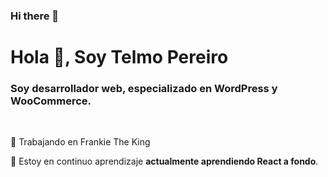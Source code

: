 ### Hi there 👋

<!--
**telmov/telmov** is a ✨ _special_ ✨ repository because its `README.md` (this file) appears on your GitHub profile.

Here are some ideas to get you started:

- 🔭 I’m currently working on ...
- 🌱 I’m currently learning ...
- 👯 I’m looking to collaborate on ...
- 🤔 I’m looking for help with ...
- 💬 Ask me about ...
- 📫 How to reach me: ...
- 😄 Pronouns: ...
- ⚡ Fun fact: ...
-->

<h1>Hola 👋, Soy Telmo Pereiro</h1>
<h3>Soy desarrollador web, especializado en WordPress y WooCommerce.</h3>
<br>

🔭 Trabajando en Frankie The King

🌱 Estoy en continuo aprendizaje **actualmente aprendiendo React a fondo**.
